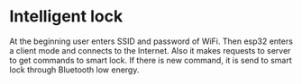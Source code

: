 # Intelligent lock

At the beginning user enters SSID and password of WiFi.
Then esp32 enters a client mode and connects to the Internet.
Also it makes requests to server to get commands to smart lock.
If there is new command, it is send to smart lock through Bluetooth low energy.